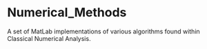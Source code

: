# Numerical_Methods
A set of MatLab implementations of various algorithms found within Classical Numerical Analysis.
